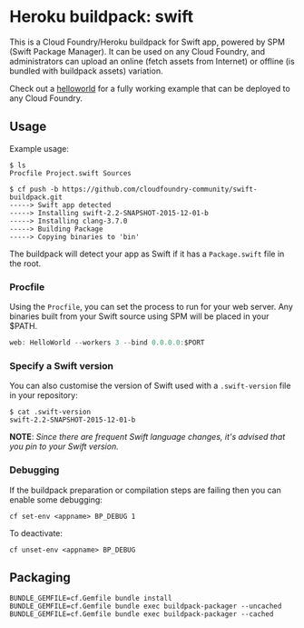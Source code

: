 Heroku buildpack: swift
=======================

This is a Cloud Foundry/Heroku buildpack for Swift app, powered by SPM (Swift Package Manager). It can be used on any Cloud Foundry, and administrators can upload an online (fetch assets from Internet) or offline (is bundled with buildpack assets) variation.

Check out a [helloworld](https://github.com/kylef/Curassow-example-helloworld) for a fully working example that can be deployed to any Cloud Foundry.

Usage
-----

Example usage:

```shell
$ ls
Procfile Project.swift Sources

$ cf push -b https://github.com/cloudfoundry-community/swift-buildpack.git
-----> Swift app detected
-----> Installing swift-2.2-SNAPSHOT-2015-12-01-b
-----> Installing clang-3.7.0
-----> Building Package
-----> Copying binaries to 'bin'
```

The buildpack will detect your app as Swift if it has a `Package.swift` file in the root.

### Procfile

Using the `Procfile`, you can set the process to run for your web server. Any binaries built from your Swift source using SPM will be placed in your $PATH.

```swift
web: HelloWorld --workers 3 --bind 0.0.0.0:$PORT
```

### Specify a Swift version

You can also customise the version of Swift used with a `.swift-version` file in your repository:

```shell
$ cat .swift-version
swift-2.2-SNAPSHOT-2015-12-01-b
```

**NOTE**: *Since there are frequent Swift language changes, it's advised that you pin to your Swift version.*

### Debugging

If the buildpack preparation or compilation steps are failing then you can enable some debugging:

```
cf set-env <appname> BP_DEBUG 1
```

To deactivate:

```
cf unset-env <appname> BP_DEBUG
```

Packaging
---------

```
BUNDLE_GEMFILE=cf.Gemfile bundle install
BUNDLE_GEMFILE=cf.Gemfile bundle exec buildpack-packager --uncached
BUNDLE_GEMFILE=cf.Gemfile bundle exec buildpack-packager --cached
```
